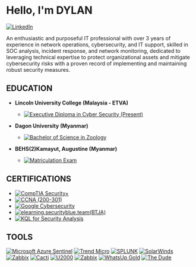 # Hello, I'm DYLAN

[![LinkedIn](https://img.shields.io/badge/LinkedIn-0077B5?style=for-the-badge&logo=linkedin&logoColor=white)](https://www.linkedin.com/in/arkar-ye-yint-aung/)

An enthusiastic and purposeful IT professional with over 3 years of experience in network operations, cybersecurity, and IT support, skilled in SOC analysis, incident response, and network monitoring, dedicated to leveraging technical expertise to protect organizational assets and mitigate cybersecurity risks with a proven record of implementing and maintaining robust security measures.



## EDUCATION
* **Lincoln University College (Malaysia - ETVA)**
  * [![Executive Diploma in Cyber Security (Present)](https://img.shields.io/badge/Executive%20Diploma%20in%20Cyber%20Security%20(Present)-0072C6?style=flat)](YourLinkHere)
    
* **Dagon University (Myanmar)**
  * [![Bachelor of Science in Zoology](https://img.shields.io/badge/Bachelor%20of%20Science%20in%20Zoology-0072C6?style=flat)](YourLinkHere)
    
* **BEHS(2)Kamayut, Augustine (Myanmar)**
  * [![Matriculation Exam](https://img.shields.io/badge/Matriculation%20Exam-0072C6?style=flat)](YourLinkHere)

## CERTIFICATIONS
* [![CompTIA Security+](https://img.shields.io/badge/-CompTIA%20Security%2B-red?style=flat&logo=CompTIA)](YourLinkHere)
* [![CCNA (200-301)](https://img.shields.io/badge/CCNA%20(200--301)-skyblue?style=flat&logo=cisco)](YourLinkHere)
* [![Google Cybersecurity](https://img.shields.io/badge/-Google%20Cybersecurity-green?style=flat&logo=Google)](YourLinkHere)
* [![elearning.securityblue.team(BTJA)](https://img.shields.io/badge/elearning.securityblue.team(BTJA)-darkblue?style=flat)](https://elearning.securityblue.team/BTJA)
* [![KQL for Security Analysis](https://img.shields.io/badge/-KQL%20for%20Security%20Analysis-blue?style=flat&logo=Microsoft)](YourLinkHere)

## TOOLS
[![Microsoft Azure Sentinel](https://img.shields.io/badge/Microsoft%20Azure%20Sentinel-0072C6?style=flat&logo=microsoft-azure)](YourLinkHere)
[![Trend Micro](https://img.shields.io/badge/Trend%20Micro-E2231A?style=flat&logo=trend-micro)](YourLinkHere)
[![SPLUNK](https://img.shields.io/badge/-SPLUNK-purple?style=flat&logo=Splunk)](YourLinkHere)
[![SolarWinds](https://img.shields.io/badge/SolarWinds-F29A00?style=flat&logo=solarwinds)](YourLinkHere)
[![Zabbix](https://img.shields.io/badge/-Zabbix-orange?style=flat&logo=Zabbix)](YourLinkHere)
[![Cacti](https://img.shields.io/badge/-Cacti-green?style=flat&logo=Cacti)](YourLinkHere)
[![U2000](https://img.shields.io/badge/U2000-0072C6?style=flat&logo=generic)](YourLinkHere)
[![Zabbix](https://img.shields.io/badge/Zabbix-DC382D?style=flat&logo=zabbix)](YourLinkHere)
[![WhatsUp Gold](https://img.shields.io/badge/WhatsUp%20Gold-FFD700?style=flat&logo=whatsUp)](YourLinkHere)
[![The Dude](https://img.shields.io/badge/The%20Dude-00BFFF?style=flat&logo=mikrotik)](YourLinkHere)
